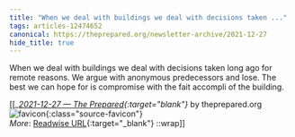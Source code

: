```yaml
---
title: "When we deal with buildings we deal with decisions taken ..."
tags: articles-12474652
canonical: https://theprepared.org/newsletter-archive/2021-12-27
hide_title: true
---
```


When we deal with buildings we deal with decisions taken long ago for remote reasons. We argue with anonymous predecessors and lose. The best we can hope for is compromise with the fait accompli of the building.


[[<cite>_[2021-12-27 — The Prepared](https://theprepared.org/newsletter-archive/2021-12-27){:target="_blank"}_</cite> by theprepared.org ![favicon](https://s2.googleusercontent.com/s2/favicons?domain=theprepared.org){:class="source-favicon"}<br>
_More_: [Readwise URL](https://readwise.io/open/262886164){:target="_blank"}
::wrap]]